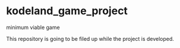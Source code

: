 # kodeland_game_project
minimum viable game

This repository is going to be filed up while the project is developed.
